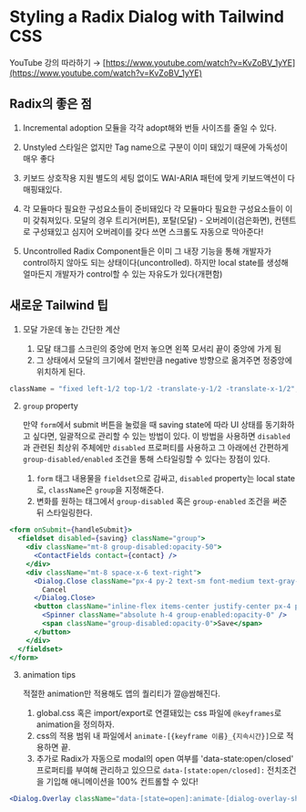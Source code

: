 # Styling a Radix Dialog with Tailwind CSS

YouTube 강의 따라하기 → [https://www.youtube.com/watch?v=KvZoBV_1yYE](https://www.youtube.com/watch?v=KvZoBV_1yYE)

## Radix의 좋은 점

1. Incremental adoption
   모듈을 각각 adopt해와 번들 사이즈를 줄일 수 있다.

2. Unstyled
   스타일은 없지만 Tag name으로 구분이 이미 돼있기 때문에 가독성이 매우 좋다

3. 키보드 상호작용 지원
   별도의 세팅 없이도 WAI-ARIA 패턴에 맞게 키보드액션이 다 매핑돼있다.

4. 각 모듈마다 필요한 구성요소들이 준비돼있다
   각 모듈마다 필요한 구성요소들이 이미 갖춰져있다. 모달의 경우 트리거(버튼), 포탈(모달) - 오버레이(검은화면), 컨텐트로 구성돼있고 심지어 오버레이를 갖다 쓰면 스크롤도 자동으로 막아준다!

5. Uncontrolled
   Radix Component들은 이미 그 내장 기능을 통해 개발자가 control하지 않아도 되는 상태이다(uncontrolled). 하지만 local state를 생성해 얼마든지 개발자가 control할 수 있는 자유도가 있다(개편함)

## 새로운 Tailwind 팁

1. 모달 가운데 놓는 간단한 계산

   1. 모달 태그를 스크린의 중앙에 먼저 놓으면 왼쪽 모서리 끝이 중앙에 가게 됨
   2. 그 상태에서 모달의 크기에서 절반만큼 negative 방향으로 옮겨주면
      정중앙에 위치하게 된다.

```jsx
className = "fixed left-1/2 top-1/2 -translate-y-1/2 -translate-x-1/2";
```

2. `group` property

   만약 `form`에서 submit 버튼을 눌렀을 때 saving state에 따라 UI 상태를 동기화하고 싶다면, 일괄적으로 관리할 수 있는 방법이 있다. 이 방법을 사용하면 `disabled`과 관련된 최상위 주체에만 `disabled` 프로퍼티를 사용하고 그 아래에선 간편하게 `group-disabled/enabled` 조건을 통해 스타일링할 수 있다는 장점이 있다.

   1. `form` 태그 내용물을 `fieldset`으로 감싸고, `disabled` property는 local state로, `className`은 `group`을 지정해준다.
   2. 변화를 원하는 태그에서 `group-disabled` 혹은 `group-enabled` 조건을 써준 뒤 스타일링한다.

```jsx
<form onSubmit={handleSubmit}>
  <fieldset disabled={saving} className="group">
    <div className="mt-8 group-disabled:opacity-50">
      <ContactFields contact={contact} />
    </div>
    <div className="mt-8 space-x-6 text-right">
      <Dialog.Close className="px-4 py-2 text-sm font-medium text-gray-500 rounded hover:text-gray-600">
        Cancel
      </Dialog.Close>
      <button className="inline-flex items-center justify-center px-4 py-2 text-sm font-medium text-white bg-green-500 rounded hover:bg-green-600 group-disabled:pointer-events-none">
        <Spinner className="absolute h-4 group-enabled:opacity-0" />
        <span className="group-disabled:opacity-0">Save</span>
      </button>
    </div>
  </fieldset>
</form>
```

3. animation tips

   적절한 animation만 적용해도 앱의 퀄리티가 깔@쌈해진다.

   1. global.css 혹은 import/export로 연결돼있는 css 파일에 `@keyframes`로 animation을 정의하자.
   2. css의 적용 범위 내 파일에서 `animate-[{keyframe 이름}_{지속시간}]`으로 적용하면 끝.
   3. 추가로 Radix가 자동으로 modal의 open 여부를 'data-state:open/closed' 프로퍼티를 부여해 관리하고 있으므로 `data-[state:open/closed]:` 전치조건을 기입해 애니메이션을 100% 컨트롤할 수 있다!

```jsx
<Dialog.Overlay className="data-[state=open]:animate-[dialog-overlay-show_200ms] data-[state=closed]:animate-[dialog-overlay-hide_200ms] fixed inset-0 bg-black/50" />
```

